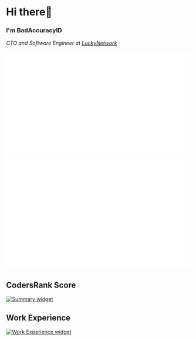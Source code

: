 # Hi there👋
### I'm BadAccuracyID
*CTO and Software Engineer at [LuckyNetwork](https://github.com/Lucky-Development-Department)*

![](https://github.com/BadAccuracyID/github-stats/blob/master/generated/overview.svg)
![](https://github.com/BadAccuracyID/github-stats/blob/master/generated/languages.svg)

## CodersRank Score
[![Summary widget](https://cr-ss-service.azurewebsites.net/api/ScreenShot?widget=summary&username=badaccuracyid&show-header=true)](https://profile.codersrank.io/user/badaccuracyid)

## Work Experience
[![Work Experience widget](https://cr-ss-service.azurewebsites.net/api/ScreenShot?widget=work-experience&username=badaccuracyid&show-header=true)](https://profile.codersrank.io/user/badaccuracyid)
